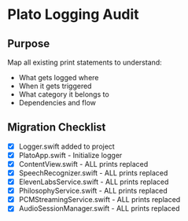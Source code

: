 #  Plato Logging Audit

## Purpose
Map all existing print statements to understand:
- What gets logged where
- When it gets triggered  
- What category it belongs to
- Dependencies and flow


## Migration Checklist
- [x] Logger.swift added to project
- [x] PlatoApp.swift - Initialize logger
- [x] ContentView.swift - ALL prints replaced
- [x] SpeechRecognizer.swift - ALL prints replaced  
- [x] ElevenLabsService.swift - ALL prints replaced
- [x] PhilosophyService.swift - ALL prints replaced
- [x] PCMStreamingService.swift - ALL prints replaced
- [x] AudioSessionManager.swift - ALL prints replaced
